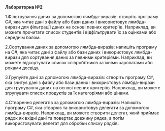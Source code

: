 <b>Лабораторна №2</b>

1.Фільтрування даних за допомогою лямбда-виразів: створіть програму C#, яка читає дані 
з файлу або бази даних і використовує лямбда-вирази для фільтрації даних на основі певних
критеріїв. Наприклад, ви можете прочитати список студентів і відфільтрувати їх за оцінками 
або середнім балом.

2.Сортування даних за допомогою лямбда-виразів: напишіть програму на C#, яка читає дані з файлу
або бази даних і використовує лямбда-вирази для сортування даних за певними критеріями. Наприклад,
ви можете відсортувати список співробітників за їхніми зарплатами або роками досвіду.

3.Групуйте дані за допомогою лямбда-виразів: створіть програму C#, яка зчитує дані з файлу або бази 
даних і використовує лямбда-вирази для групування даних на основі певних критеріїв. Наприклад,
ви можете згрупувати список продуктів за їх категоріями або цінами.

4.Створення делегатів за допомогою лямбда-виразів: Напишіть програму C#, яка створює та використовує 
делегати за допомогою лямбда-виразів. Наприклад, ви можете створити делегат, який приймає рядок
як вхідні дані та повертає довжину рядка, а потім використовувати делегат для обробки списку рядків.
